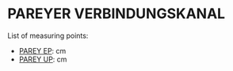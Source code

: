 # PAREYER VERBINDUNGSKANAL

List of measuring points:

* [PAREY EP](./PAREY-EP): <Value topic="rivers/pegel-online/PVK/PAREY-EP/measurementValue"/> cm
* [PAREY UP](./PAREY-UP): <Value topic="rivers/pegel-online/PVK/PAREY-UP/measurementValue"/> cm

